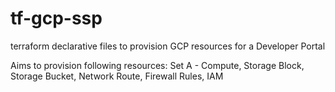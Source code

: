 # tf-gcp-ssp
terraform declarative files to provision GCP resources for a Developer Portal

Aims to provision following resources:
Set A - Compute, Storage Block, Storage Bucket, Network Route, Firewall Rules, IAM